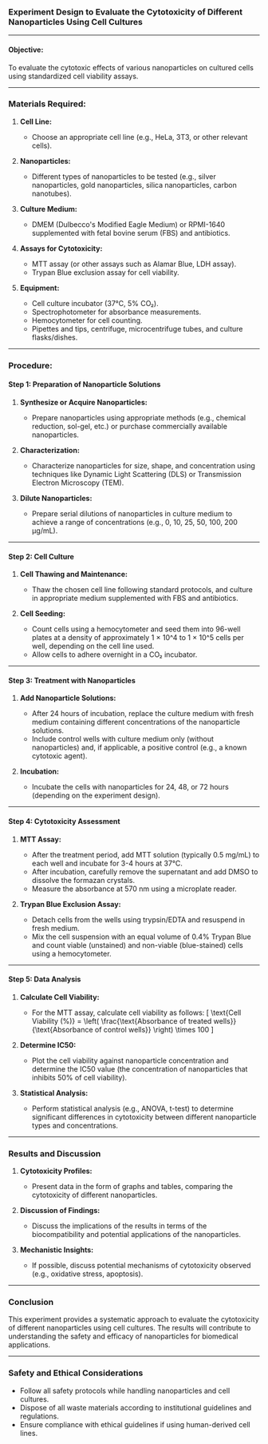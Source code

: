 ### Experiment Design to Evaluate the Cytotoxicity of Different Nanoparticles Using Cell Cultures

---

#### Objective:
To evaluate the cytotoxic effects of various nanoparticles on cultured cells using standardized cell viability assays.

---

### Materials Required:

1. **Cell Line:**
   - Choose an appropriate cell line (e.g., HeLa, 3T3, or other relevant cells).

2. **Nanoparticles:**
   - Different types of nanoparticles to be tested (e.g., silver nanoparticles, gold nanoparticles, silica nanoparticles, carbon nanotubes).

3. **Culture Medium:**
   - DMEM (Dulbecco's Modified Eagle Medium) or RPMI-1640 supplemented with fetal bovine serum (FBS) and antibiotics.

4. **Assays for Cytotoxicity:**
   - MTT assay (or other assays such as Alamar Blue, LDH assay).
   - Trypan Blue exclusion assay for cell viability.

5. **Equipment:**
   - Cell culture incubator (37°C, 5% CO₂).
   - Spectrophotometer for absorbance measurements.
   - Hemocytometer for cell counting.
   - Pipettes and tips, centrifuge, microcentrifuge tubes, and culture flasks/dishes.

---

### Procedure:

#### Step 1: Preparation of Nanoparticle Solutions

1. **Synthesize or Acquire Nanoparticles:**
   - Prepare nanoparticles using appropriate methods (e.g., chemical reduction, sol-gel, etc.) or purchase commercially available nanoparticles.

2. **Characterization:**
   - Characterize nanoparticles for size, shape, and concentration using techniques like Dynamic Light Scattering (DLS) or Transmission Electron Microscopy (TEM).

3. **Dilute Nanoparticles:**
   - Prepare serial dilutions of nanoparticles in culture medium to achieve a range of concentrations (e.g., 0, 10, 25, 50, 100, 200 µg/mL).

---

#### Step 2: Cell Culture

1. **Cell Thawing and Maintenance:**
   - Thaw the chosen cell line following standard protocols, and culture in appropriate medium supplemented with FBS and antibiotics.

2. **Cell Seeding:**
   - Count cells using a hemocytometer and seed them into 96-well plates at a density of approximately 1 × 10^4 to 1 × 10^5 cells per well, depending on the cell line used.
   - Allow cells to adhere overnight in a CO₂ incubator.

---

#### Step 3: Treatment with Nanoparticles

1. **Add Nanoparticle Solutions:**
   - After 24 hours of incubation, replace the culture medium with fresh medium containing different concentrations of the nanoparticle solutions.
   - Include control wells with culture medium only (without nanoparticles) and, if applicable, a positive control (e.g., a known cytotoxic agent).

2. **Incubation:**
   - Incubate the cells with nanoparticles for 24, 48, or 72 hours (depending on the experiment design).

---

#### Step 4: Cytotoxicity Assessment

1. **MTT Assay:**
   - After the treatment period, add MTT solution (typically 0.5 mg/mL) to each well and incubate for 3-4 hours at 37°C.
   - After incubation, carefully remove the supernatant and add DMSO to dissolve the formazan crystals.
   - Measure the absorbance at 570 nm using a microplate reader.

2. **Trypan Blue Exclusion Assay:**
   - Detach cells from the wells using trypsin/EDTA and resuspend in fresh medium.
   - Mix the cell suspension with an equal volume of 0.4% Trypan Blue and count viable (unstained) and non-viable (blue-stained) cells using a hemocytometer.

---

#### Step 5: Data Analysis

1. **Calculate Cell Viability:**
   - For the MTT assay, calculate cell viability as follows:
     \[
     \text{Cell Viability (\%)} = \left( \frac{\text{Absorbance of treated wells}}{\text{Absorbance of control wells}} \right) \times 100
     \]

2. **Determine IC50:**
   - Plot the cell viability against nanoparticle concentration and determine the IC50 value (the concentration of nanoparticles that inhibits 50% of cell viability).

3. **Statistical Analysis:**
   - Perform statistical analysis (e.g., ANOVA, t-test) to determine significant differences in cytotoxicity between different nanoparticle types and concentrations.

---

### Results and Discussion

1. **Cytotoxicity Profiles:**
   - Present data in the form of graphs and tables, comparing the cytotoxicity of different nanoparticles.

2. **Discussion of Findings:**
   - Discuss the implications of the results in terms of the biocompatibility and potential applications of the nanoparticles.

3. **Mechanistic Insights:**
   - If possible, discuss potential mechanisms of cytotoxicity observed (e.g., oxidative stress, apoptosis).

---

### Conclusion

This experiment provides a systematic approach to evaluate the cytotoxicity of different nanoparticles using cell cultures. The results will contribute to understanding the safety and efficacy of nanoparticles for biomedical applications.

---

### Safety and Ethical Considerations

- Follow all safety protocols while handling nanoparticles and cell cultures.
- Dispose of all waste materials according to institutional guidelines and regulations.
- Ensure compliance with ethical guidelines if using human-derived cell lines.